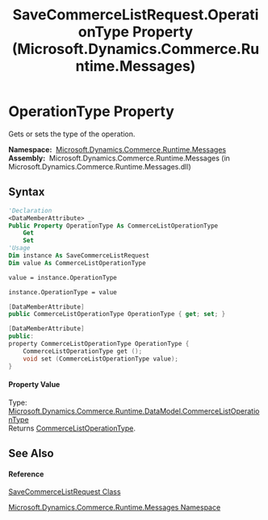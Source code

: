 ﻿---
title: SaveCommerceListRequest.OperationType Property  (Microsoft.Dynamics.Commerce.Runtime.Messages)
TOCTitle: OperationType Property
ms:assetid: P:Microsoft.Dynamics.Commerce.Runtime.Messages.SaveCommerceListRequest.OperationType
ms:mtpsurl: https://technet.microsoft.com/en-us/library/microsoft.dynamics.commerce.runtime.messages.savecommercelistrequest.operationtype(v=AX.60)
ms:contentKeyID: 62214089
ms.date: 05/18/2015
mtps_version: v=AX.60
f1_keywords:
- Microsoft.Dynamics.Commerce.Runtime.Messages.SaveCommerceListRequest.OperationType
dev_langs:
- CSharp
- C++
- VB
---

# OperationType Property

Gets or sets the type of the operation.

**Namespace:**  [Microsoft.Dynamics.Commerce.Runtime.Messages](microsoft-dynamics-commerce-runtime-messages-namespace.md)  
**Assembly:**  Microsoft.Dynamics.Commerce.Runtime.Messages (in Microsoft.Dynamics.Commerce.Runtime.Messages.dll)

## Syntax

``` vb
'Declaration
<DataMemberAttribute> _
Public Property OperationType As CommerceListOperationType
    Get
    Set
'Usage
Dim instance As SaveCommerceListRequest
Dim value As CommerceListOperationType

value = instance.OperationType

instance.OperationType = value
```

``` csharp
[DataMemberAttribute]
public CommerceListOperationType OperationType { get; set; }
```

``` c++
[DataMemberAttribute]
public:
property CommerceListOperationType OperationType {
    CommerceListOperationType get ();
    void set (CommerceListOperationType value);
}
```

#### Property Value

Type: [Microsoft.Dynamics.Commerce.Runtime.DataModel.CommerceListOperationType](commercelistoperationtype-enumeration-microsoft-dynamics-commerce-runtime-datamodel.md)  
Returns [CommerceListOperationType](commercelistoperationtype-enumeration-microsoft-dynamics-commerce-runtime-datamodel.md).  

## See Also

#### Reference

[SaveCommerceListRequest Class](savecommercelistrequest-class-microsoft-dynamics-commerce-runtime-messages.md)

[Microsoft.Dynamics.Commerce.Runtime.Messages Namespace](microsoft-dynamics-commerce-runtime-messages-namespace.md)

